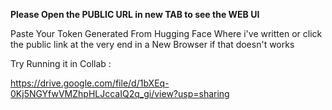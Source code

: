 **Please Open the PUBLIC URL in new TAB to see the WEB UI**

Paste Your Token Generated From Hugging Face Where i've written <YOUR TOKEN HERE> or click the public link at the very end in a New Browser if that doesn't works 

Try Running it in Collab :  

https://drive.google.com/file/d/1bXEq-0Kj5NGYfwVMZhpHLJccaIQ2q_gi/view?usp=sharing
